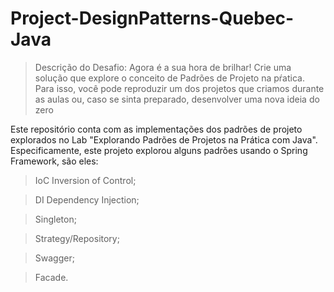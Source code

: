 # Project-DesignPatterns-Quebec-Java
> Descrição do Desafio:
Agora é a sua hora de brilhar! Crie uma solução que explore o conceito de Padrões de Projeto na pŕatica. Para isso, você pode reproduzir um dos projetos que criamos durante as aulas ou, caso se sinta preparado, desenvolver uma nova ideia do zero

Este repositório conta com as implementações dos padrões de projeto explorados no Lab "Explorando Padrões de Projetos na Prática com Java". Especificamente, este projeto explorou alguns padrões usando o Spring Framework, são eles:
> IoC Inversion of Control;

> DI Dependency Injection;

> Singleton;

> Strategy/Repository;

> Swagger;

> Facade.
